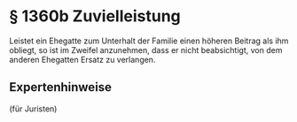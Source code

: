 # § 1360b Zuvielleistung
Leistet ein Ehegatte zum Unterhalt der Familie einen höheren Beitrag als ihm obliegt, so ist im Zweifel anzunehmen, dass er nicht beabsichtigt, von dem anderen Ehegatten Ersatz zu verlangen.
## Expertenhinweise
(für Juristen)
